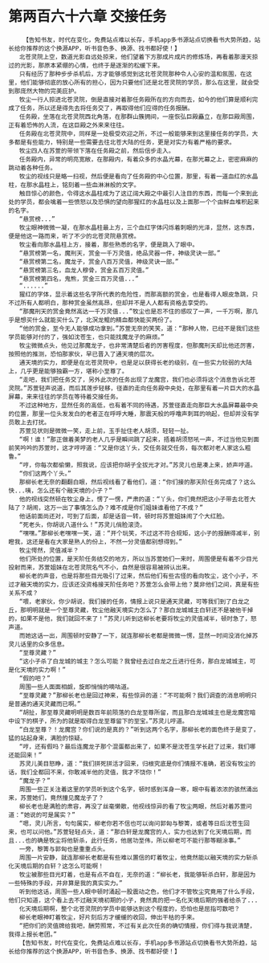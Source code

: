 # 第两百六十六章 交接任务
        【告知书友，时代在变化，免费站点难以长存，手机app多书源站点切换看书大势所趋，站长给你推荐的这个换源APP，听书音色多、换源、找书都好使！】
       北苍灵院上空，数道光影自远处掠来，他们望着下方那成片成片的修炼场，再看着那漫天掠过的光影，那原本紧绷的心情，也终于是逐渐的松缓下来。
       只有经历了那种步步杀机后，方才能够感觉到这北苍灵院那种令人心安的温和氛围，在这里，他们能够彻底的放心所有的担心，因为只要他们还是北苍灵院的学员，那么在这里，就会受到那庞然大物的完美庇护。
       牧尘一行人掠进北苍灵院，倒是直接对着那任务殿所在的方向而去，如今的他们算是顺利完成了任务，所以还是得先去将任务交了，再取得他们应得的任务报酬。
       任务殿，坐落在北苍灵院西北角落，在那群山簇拥间，一座恢弘巨殿矗立，在那巨殿周围，正有着恐怖的人流，在这巨殿之外来来往往。
       任务殿在北苍灵院中，同样是一处极受欢迎之所，不过一般能够来到这里接任务的学员，大多都是有些能力，特别是一些需要去往北苍大陆的任务，更是对实力有着严格的要求。
       牧尘四人在苏萱的带领下落在任务殿之前，然后信步走入。
       任务殿内，异常的明亮宽敞，在那殿内，有着众多的水晶光幕，在那光幕之上，密密麻麻的跳动着各种任务。
       牧尘的视线只是略一扫视，然后便是看向了任务殿的中心位置，那里，有着一道血红的水晶柱，在那水晶柱上，铭刻着一些血淋淋般的文字。
       触目惊心的颜色，令得这水晶柱成为了这辽阔大殿之中最引人注目的东西，而每一个来到此处的学员，都会噙着一些愤怒以及恐惧的望向那猩红的水晶柱以及上面那一个个由鲜血堆积起来的名字。
       “悬赏榜...”
       牧尘眼神微微一凝，在那水晶柱最上方，三个血红字体闪烁着刺眼的光泽，显然，这东西，便是他这一路而来，听了不少的北苍灵院悬赏榜。
       牧尘看向那水晶柱上方，接着，那些熟悉的名字，便是跳入了眼中。
       “悬赏榜第一名，魔刑天，赏金一千万灵值，绝品灵器一件，神级灵诀一部。”
       “悬赏榜第二名，魔龙子，赏金八百万灵值，神级灵诀一部。”
       “悬赏榜第三名，血龙人穆骨，赏金五百万灵值。”
       “悬赏榜第四名，鬼熊，赏金三百万灵值...”
       “......”
       猩红的字体，显示着这些名字所代表的危险性，而那高额的赏金，也是看得人眼皮急跳，只不过所有人都明白，那种赏金虽然高昂，但却并不是人人都有资格去享受的。
       “那魔刑天的赏金竟然高达一千万灵值...”牧尘也是忍不住的感叹了一声，一千万啊，那几乎是想买什么就能买什么了，北溟龙鲲的精血都快能买两份了。
       “他的赏金，至今无人能够成功拿到。”苏萱无奈的笑笑，道：“那种人物，已经不是我们这些学员能够对付的了，强如沈苍生，也只能找魔龙子的麻烦。”
       牧尘微微点头，他见过那魔龙子，也非常清楚后者的厉害程度，但那魔刑天却比他还厉害，按照他的推测，恐怕那家伙，早已晋入了通天境的层次。
       通天境的实力，即便是在北苍灵院中，也是足以获得长老的级别，在一些实力较弱的大陆上，几乎更是能够独霸一方，堪称小至尊了。
       “走吧，我们把任务交了，另外此次的任务出现了龙魔宫，我们也必须将这个消息告诉北苍灵院。”苏萱轻声说道，而后其莲步轻移，径直的走向任务殿中央处，在那里有着一片巨大的水晶屏幕，来来往往的学员在等待着交接任务。
       不过这种地方，显然任务的高低，也有着不同的待遇，苏萱径直走向那巨大水晶屏幕最中央的位置，那里一位头发发白的老者正在呼呼大睡，那震天般的呼噜声刺耳的响起，但却并没有学员敢上去打扰。
       苏萱见状则是微微一笑，走上前，玉手扯住老人胡须，轻轻一扯。
       “啊！谁！”那正做着美梦的老人几乎是瞬间跳了起来，捂着胡须怒吼一声，不过当他见到面前笑吟吟的苏萱时，这才哼哼道：“又是你这丫头，交任务就交任务，每次都对老人家这么粗鲁。”
       “哼，你每次都偷懒，照我说，应该把你胡子全拔光才对。”苏灵儿也是凑上来，娇声哼道。
       “你们这两个丫头。”
       那柳长老无奈的翻翻白眼，然后视线看了看他们，道：“你们接的那天阶任务完成了？这么快...咦，怎么还有个融天境的小子？”
       他的视线突然顿在牧尘身上，愣了一愣，严肃的道：“丫头，你们竟然把这小子带去北苍大陆了？胡闹，这万一出了事情怎么办？难不成是你们姐妹谁看他了不成？”
       他话前面尚还对，可到了后面，却是话音一转，顿时将苏萱姐妹闹了个大红脸。
       “死老头，你胡说八道什么！”苏灵儿俏脸滚烫。
       “嘿嘿。”那柳长老嘿嘿一笑，道：“开个玩笑，不过这不符合规矩，这小子的报酬得减半，别瞪我，这还是看在大家是熟人的份上，不然一分灵值都别想得到。”
       牧尘愕然，灵值减半？
       他们所处的位置，是天阶任务结交的地方，所以当苏萱她们一来时，周围便是有着不少目光投射而来，苏萱姐妹在北苍灵院名气不小，自然是很容易被辨认出来。
       柳长老的声音，也是将那些目光吸引了过来，然后他们有些古怪的看向牧尘，这个小子，不过才融天境的实力，应该还没资格接天阶任务吧？苏萱怎么会带上他？莫非他们之间，真是有些关系不成？
       “喂，老家伙，你少胡说，我们接的任务，情报上说只是通天灵藏，可等我们到了白龙之丘，那明明就是一个至尊灵藏，牧尘他融天境实力怎么了？那白龙城城主白轩还不是被他干掉的，如果不是他，我们就回不来了！”苏灵儿听到这柳长老要将牧尘的灵值减半，顿时急了，怒声道。
       而她这话一出，周围顿时安静了一下，就连那柳长老都是微微一愣，显然一时间没消化掉苏灵儿话里的众多信息。
       “至尊灵藏？”
       “这小子杀了白龙城的城主？怎么可能？我曾经去过白龙之丘进行任务，那白龙城城主，可是化天境的实力啊！”
       “假的吧？”
       周围一些人面面相觑，旋即悄悄的嘀咕道。
       “至尊灵藏？”那柳长老也是回过神来，有些惊异的道：“不可能啊？我们调查的消息明明只是普通的通天灵藏而已啊。”
       “胡扯，那至尊灵藏明明是数百年前陨落的白龙至尊所留，而且那白龙城城主也是龙魔宫暗中设下的棋子，所为的就是取得白龙至尊留下的至宝。”苏灵儿哼道。
       “白龙至尊？！龙魔宫？你们说的是真的？”听到这两个名字，那柳长老的面色终于是变了，猛的站起身来，满脸的惊疑。
       “哼，还有假吗？最后连魔龙子那个混蛋都出来了，如果不是沈苍生学长赶了过来，我们哪还能回来！”
       苏灵儿美目怒睁，道：“我们拼死拼活才回来，归根究底是你们情报不准确，若没有牧尘的话，我们全都回不来，你敢减半他的灵值，我才不饶你！”
       “魔龙子？”
       周围一些正关注着这里的学员听到这个名字，顿时感到浑身一寒，眼中有着浓浓的骇然涌出来，苏萱她们，竟然撞见魔龙子了？
       柳长老也是满脸的肃容，再没了丝毫懒散，他视线惊异的看了牧尘两眼，然后对着苏萱问道：“她说的可是属实？”
       “嗯，灵儿所言，句句属实，柳老你若不信也可以询问郭匈与黎箐，或者等日后沈苍生回来，也可以问他。”苏萱轻轻点头，道：“那白轩是龙魔宫的人，实力也达到了化天境后期，而且...也的确是牧尘将他斩杀，此行任务，他居功至伟，所以柳老可不能行那等糊涂事。”
       一旁，黎箐与郭匈也是重重点头。
       周围一片安静，就连那柳长老都是有些难以置信的盯着牧尘，他竟然能以融天境的实力斩杀化天境后期的白轩？这怎么可能啊！
       牧尘被那些目光盯着，也是有点不自在，无奈的道：“柳长老，我能够斩杀白轩，那是因为一些特殊的手段，并非算是我的真实实力。”
       听到他这话，周围一些人眼中顿时涌起一股震动之色，他们才不管牧尘究竟用了什么手段，他们只知道，这个看上去不过融天境初期的小子，竟然真的把一名化天境后期的强者给杀了...
       化天境后期啊，整个北苍灵院的学员中能够达到这个程度的，恐怕也是屈指可数吧？
       柳长老眼神盯着牧尘，好片刻后方才缓缓的收回，伸出干枯的手来。
       “把你们的灵值牌给我吧，酬劳照常，不过有关此次任务的确切情报，你们得与我说清楚，我得上报长老团。”
       【告知书友，时代在变化，免费站点难以长存，手机app多书源站点切换看书大势所趋，站长给你推荐的这个换源APP，听书音色多、换源、找书都好使！】
